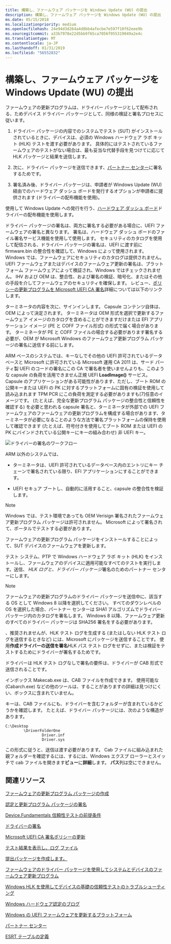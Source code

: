 ```yaml
---
title: 構築し、ファームウェア パッケージを Windows Update (WU) の提出
description: 構築し、ファームウェア パッケージを Windows Update (WU) の提出
ms.date: 05/15/2018
ms.localizationpriority: medium
ms.openlocfilehash: 24e94d3d264a4d8bb4afecbe7e597f10f62eee9b
ms.sourcegitcommit: a33b7978e22d5bb9f65ca7056f955319049a2e4c
ms.translationtype: MT
ms.contentlocale: ja-JP
ms.lasthandoff: 01/31/2019
ms.locfileid: "56552832"
---
```

# <a name="build-and-submit-a-firmware-package-to-windows-update-wu"></a>構築し、ファームウェア パッケージを Windows Update (WU) の提出

ファームウェアの更新プログラムは、ドライバー パッケージとして配布される、ためデバイス ドライバー パッケージとして、同様の検証と署名プロセスに従います。

1. ドライバー パッケージの内容でのシステムでテスト (SUT) がインストールされているときに、デバイスは、必須の Windows ハードウェア ラボ キット (HLK) テストを渡す必要があります。 具体的にはテストされているファームウェアのテストがない場合は、最も妥当な代替手段を見つけてに応じて HLK パッケージと結果を送信します。

2. 次に、ドライバー パッケージを送信できます、[パートナー センター](https://developer.microsoft.com/windows/hardware/dashboard-sign-in)に署名するためです。

3. 署名済み後、ドライバー パッケージは、申請者が Windows Update (WU) 経由でのハードウェア ダッシュ ボードを発行するオプションが申請者に提供されます (ドライバーの配布機能を使用)。

使用して Windows Update への発行を行う、[ハードウェア ダッシュ ボード](https://developer.microsoft.com/windows/hardware/dashboard-sign-in)ドライバーの配布機能を使用します。

ドライバー パッケージの署名は、両方に署名する必要がある場合に、UEFI ファームウェアの署名と異なります。 署名は、ハードウェア ダッシュ ボードのファイル署名サービス機能を使用して使用します。 セキュリティのカタログを使用して配信される、ドライバー パッケージの署名は、UEFI に渡す前に firmware.bin の整合性を確認して、Windows によって使用されます。 Windows では、ファームウェアにセキュリティのカタログは提供されません。 UEFI ファームウェアまたはデバイスのファームウェア更新の署名は、プラットフォーム ファームウェアによって検証され、Windows ではチェックされません。 IHV および OEM は、整合性、および署名の検証、暗号化、またはその他の手段を介してファームウェアのセキュリティを確保します。 レビュー、[ポリシーの更新プログラムを Microsoft UEFI CA 署名](https://blogs.msdn.microsoft.com/windows_hardware_certification/2013/12/03/microsoft-uefi-ca-signing-policy-updates/)詳細については以下のリンクします。

ターミネータの内容を次に、サインインします。 Capsule コンテンツ自体は、OEM によって決定されます。 ターミネータは OEM 形式を選択で更新するファームウェア イメージのカタログを含めることができますだけまたは EFI アプリケーション イメージ (PE と COFF ファイル形式) の形式で届く場合があります。 ターミネータが PE と COFF ファイルの場合する必要があります署名する必要が、OEM が Microsoft Windows のファームウェア更新プログラム パッケージの署名に送信する前にします。

ARM ベースのシステムでは、キーなしでその他の UEFI 許可されているデータベースと Microsoft に許可されている Microsoft 運用 CA 2011 は、サード パーティ製 UEFI のコードの署名にこの CA で署名者を使いませんよりも、このような capsule の負荷を活用できません正規 UEFI **LoadImage()** サービス。 Capsule のアプリケーションがある可能性があります、ただし、ブート ROM の公開キーまたは UEFI の PK に対するプラットフォームに固有の検証を使用して読み込まれます TPM PCR にこの負荷を測定する必要がありますも\[7\]任意のイメージです。 (たとえば、完全な更新プログラム パッケージの整合性と信頼性を確認する) を必要と思われる capsule 署名と、ターミネータが外部での UEFI ファームウェアのファームウェアの更新プログラムを構成する場合があります、ターミネータが必要になることのような方法で署名プラットフォームの保持を使用して確認できます (たとえば、符号付きを使用してブート ROM または UEFI の PK にバインドされている公開キーにキーの組み合わせ) 非 UEFI キー。

![ドライバーの署名のワークフロー](images/driver-signing-workflow.png)

ARM 以外のシステムでは、

- ターミネータは、UEFI 許可されているデータベース内のエントリにキー チェーンで署名されている限り、EFI アプリケーションにすることができます。

- UEFI セキュア ブートし、自動的に活用すること、capsule の整合性を検証します。

> [!NOTE]
> Windows では、テスト環境であっても OEM Verisign 署名されたファームウェア更新プログラム パッケージは許可されません。 Microsoft によって署名されて、ポータルでテストする必要があります。

ファームウェアの更新プログラム パッケージをインストールすることによって、SUT デバイスのファームウェアを更新します。

テスト システム、PTP で Windows ハードウェア ラボ キット (HLK) をインストールし、ファームウェアのデバイスに適用可能なすべてのテストを実行します。送信、 *HLK ログと、ドライバー パッケージ*署名のためのパートナー センターにします。

> [!NOTE]
> ファームウェアの更新プログラムのドライバー パッケージを送信中に、該当する OS として Windows 8 以降を選択してください。 すべてのダウンレベルの OS を選択した場合、パートナー センターは SHA1 アルゴリズムでドライバー パッケージ内のカタログを署名します。 Windows 8 以降、ファームウェア更新のすべてのドライバー パッケージは SHA256 署名をする必要があります。

、推奨されませんが、HLK テスト ログを生成する (またはしない HLK テスト ログを送信するときなど) には、Microsoft にパッケージを送信することです。 使用**作成ドライバーの送信を署名**HLK パス テスト ログをせずに、または検証をテストするためにドライバーが署名するためです。

ドライバーは HLK テスト ログなしで署名の要件は、ドライバーが CAB 形式で送信されることです。

インボックス Makecab.exe は、CAB ファイルを作成できます。 使用可能な (Cabarch.exe) などの他のツールは、することがありますの詳細は見つけにくい、ボックスに含まれていません。

キーは、CAB ファイルにも、ドライバーを含むフォルダーが含まれているかどうかを確認します。 たとえば、ドライバー パッケージには、次のような構造があります。

```syntax
C:\Desktop
        \DriverFolderOne
                Driver.inf
                Driver.sys
```

この形式に従うと、送信は渡す必要があります。 Cab ファイルに組み込まれた親フォルダーを確認するには、するには、Windows エクスプ ローラーとスイッチで cab ファイルを開きます**ビュー**に**詳細**します。 **パス**列は空にできません。

## <a name="related-resources"></a>関連リソース

[ファームウェアの更新プログラム パッケージの作成](https://docs.microsoft.com/windows-hardware/drivers/bringup/authoring-a-firmware-update-package)

[認定と更新プログラム パッケージの署名](https://docs.microsoft.com/windows-hardware/drivers/bringup/certifying-and-signing-the-update-package)

[Device.Fundamentals 信頼性テストの前提条件](https://docs.microsoft.com/windows-hardware/test/hlk/testref/devicefundamentals-reliability-testing-prerequisites)

[ドライバーの署名](https://docs.microsoft.com/windows-hardware/drivers/dashboard)

[Microsoft UEFI CA 署名ポリシーの更新](https://blogs.msdn.microsoft.com/windows_hardware_certification/2013/12/03/microsoft-uefi-ca-signing-policy-updates/)

[テスト結果を表示し、ログ ファイル](https://docs.microsoft.com/windows-hardware/test/hlk/getstarted/step-7-view-test-results-and-log-files)

[提出パッケージを作成します。](https://docs.microsoft.com/windows-hardware/test/hlk/getstarted/step-8-create-a-submission-package)

[ファームウェアのドライバー パッケージを使用してシステムとデバイスのファームウェア更新プログラム](https://docs.microsoft.com/windows-hardware/drivers/bringup/system-and-device-firmware-updates-via-a-firmware-driver-package)

[Windows HLK を使用してデバイスの基礎の信頼性テストのトラブルシューティング](https://docs.microsoft.com/windows-hardware/test/hlk/testref/troubleshooting-device-fundamentals-reliability-testing-by-using-the-windows-hck)

[Windows ハードウェア認定のブログ](https://blogs.msdn.microsoft.com/windows_hardware_certification)

[Windows の UEFI ファームウェアを更新するプラットフォーム](https://docs.microsoft.com/windows-hardware/drivers/bringup/windows-uefi-firmware-update-platform)

[パートナー センター](https://developer.microsoft.com/windows/hardware/dashboard-sign-in)

[ESRT テーブルの定義 ](https://docs.microsoft.com/windows-hardware/drivers/bringup/esrt-table-definition)
